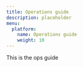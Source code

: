 ```yaml
---
title: Operations guide
description: placeholder
menu:
  platform:
    name: Operations guide
    weight: 10
---
```


This is the ops guide
